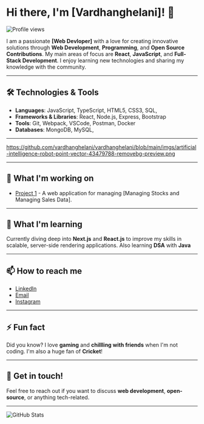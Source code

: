 # Hi there, I'm [Vardhanghelani]! 👋

![Profile views](https://img.shields.io/badge/Visitors-231-green)


I am a passionate **[Web Devloper]** with a love for creating innovative solutions through **Web Development**, **Programming**, and **Open Source Contributions**. My main areas of focus are **React**, **JavaScript**, and **Full-Stack Development**. I enjoy learning new technologies and sharing my knowledge with the community.

---

## 🛠️ Technologies & Tools

- **Languages**: JavaScript, TypeScript, HTML5, CSS3, SQL, 
- **Frameworks & Libraries**: React, Node.js, Express, Bootstrap
- **Tools**: Git, Webpack, VSCode, Postman, Docker
- **Databases**: MongoDB, MySQL,

---
https://github.com/vardhanghelani/vardhanghelani/blob/main/imgs/artificial-intelligence-robot-point-vector-43479788-removebg-preview.png

---

## 🔭 What I'm working on

- [Project 1](https://github.com/vardhanghelani/React_Full_CRUD) - A web application for managing [Managing Stocks and Managing Sales Data].


---

## 🌱 What I'm learning

Currently diving deep into **Next.js** and **React.js** to improve my skills in scalable, server-side rendering applications.
Also learning **DSA** with **Java**

---

## 📫 How to reach me

- [LinkedIn](https://www.linkedin.com/in/your-profile)
- [Email](mailto:vardhanghelani@gmail.com)
- [Instagram](https://www.instagram.com/vardhan.ghelani/)

---

## ⚡ Fun fact

Did you know? I love **gaming** and **chillling with friends** when I'm not coding. I'm also a huge fan of **Cricket**!

---

## 💬 Get in touch!

Feel free to reach out if you want to discuss **web development**, **open-source**, or anything tech-related.

---

![GitHub Stats](https://github-readme-stats.vercel.app/api?username=vardhanghelani&show_icons=true&theme=radical)
